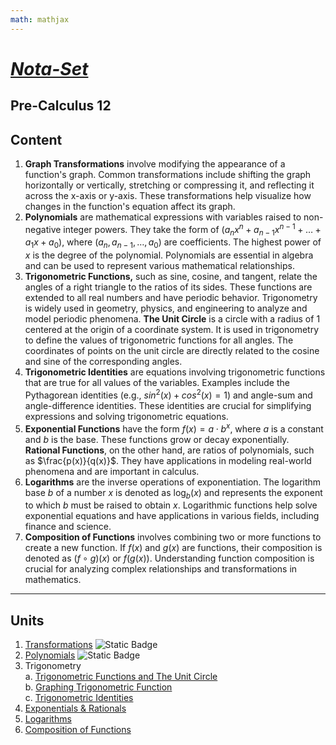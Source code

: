 ```yaml
---
math: mathjax
---
```


# [***Nota-Set***](index.md)
## <i class="fa-solid fa-circle-xmark"></i> Pre-Calculus 12
## Content

1. **Graph Transformations** involve modifying the appearance of a function's graph. Common transformations include shifting the graph horizontally or vertically, stretching or compressing it, and reflecting it across the x-axis or y-axis. These transformations help visualize how changes in the function's equation affect its graph.
2. **Polynomials** are mathematical expressions with variables raised to non-negative integer powers. They take the form of $(a_nx^n + a_{n-1}x^{n-1} + \ldots + a_1x + a_0)$, where $(a_n, a_{n-1}, \ldots, a_0)$ are coefficients. The highest power of $x$ is the degree of the polynomial. Polynomials are essential in algebra and can be used to represent various mathematical relationships.
3. **Trigonometric Functions,** such as sine, cosine, and tangent, relate the angles of a right triangle to the ratios of its sides. These functions are extended to all real numbers and have periodic behavior. Trigonometry is widely used in geometry, physics, and engineering to analyze and model periodic phenomena. **The Unit Circle** is a circle with a radius of 1 centered at the origin of a coordinate system. It is used in trigonometry to define the values of trigonometric functions for all angles. The coordinates of points on the unit circle are directly related to the cosine and sine of the corresponding angles.
4. **Trigonometric Identities** are equations involving trigonometric functions that are true for all values of the variables. Examples include the Pythagorean identities (e.g., $sin^2(x) + cos^2(x) = 1$) and angle-sum and angle-difference identities. These identities are crucial for simplifying expressions and solving trigonometric equations.
5. **Exponential Functions** have the form $f(x) = a \cdot b^x$, where $a$ is a constant and $b$ is the base. These functions grow or decay exponentially. **Rational Functions**, on the other hand, are ratios of polynomials, such as $\frac{p(x)}{q(x)}$. They have applications in modeling real-world phenomena and are important in calculus.
6. **Logarithms** are the inverse operations of exponentiation. The logarithm base $b$ of a number $x$ is denoted as $\log_b(x)$ and represents the exponent to which $b$ must be raised to obtain $x$. Logarithmic functions help solve exponential equations and have applications in various fields, including finance and science.
7. **Composition of Functions** involves combining two or more functions to create a new function. If $f(x)$ and $g(x)$ are functions, their composition is denoted as $(f \circ g)(x)$ or $f(g(x))$. Understanding function composition is crucial for analyzing complex relationships and transformations in mathematics.

---

## **Units**

1. [Transformations](pc12/trans.html) ![Static Badge](https://img.shields.io/badge/NoMD_ZM_Compliance-Compliant-green?logo=adguard)
2. [Polynomials](pc12/poly.html) ![Static Badge](https://img.shields.io/badge/NoMD_ZM_Compliance-Compliant-green?logo=adguard)
3. Trigonometry \
    a. [Trigonometric Functions and The Unit Circle](pc12/trigf.md) \
    b. [Graphing Trigonometric Function](pc12/trigf.md) \
    c. [Trigonometric Identities](pc12/trigi.md)
4. [Exponentials & Rationals](pc12/exp.md)
5. [Logarithms](pc12/log.md)
6. [Composition of Functions](pc12/comp.md)


<link rel="stylesheet" href="https://cdnjs.cloudflare.com/ajax/libs/font-awesome/6.3.0/css/all.min.css">
